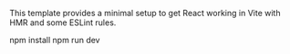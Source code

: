 This template provides a minimal setup to get React working in Vite with HMR and some ESLint rules.

npm install
npm run dev
